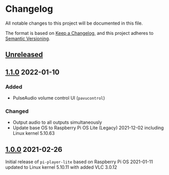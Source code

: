 # Changelog

All notable changes to this project will be documented in this file.

The format is based on [Keep a Changelog](https://keepachangelog.com/en/1.0.0/),
and this project adheres to [Semantic Versioning](https://semver.org/spec/v2.0.0.html).

## [Unreleased]

## [1.1.0] 2022-01-10

### Added

- PulseAudio volume control UI (`pavucontrol`)

### Changed

- Output audio to all outputs simultaneously
- Update base OS to Raspberry Pi OS Lite (Legacy) 2021-12-02 including Linux kernel 5.10.63

## [1.0.0] 2021-02-26

Initial release of `pi-player-lite` based on Raspberry Pi OS 2021-01-11 updated to Linux kernel 5.10.11 with added VLC 3.0.12

[unreleased]: https://github.com/IMAGINARY/pi-player-lite/compare/v1.0.0...HEAD
[1.1.0]: https://github.com/IMAGINARY/pi-player-lite/compare/v1.0.0...v1.1.0
[1.0.0]: https://github.com/IMAGINARY/pi-player-lite/compare/v0.0.0...v1.0.0
